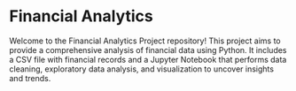 # Financial Analytics
 Welcome to the Financial Analytics Project repository! This project aims to provide a comprehensive analysis of financial data using Python. It includes a CSV file with financial records and a Jupyter Notebook that performs data cleaning, exploratory data analysis, and visualization to uncover insights and trends.
